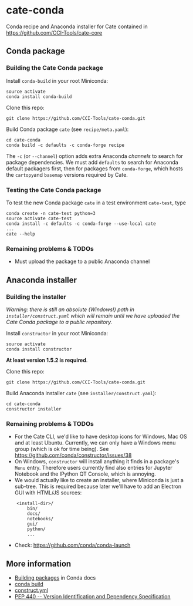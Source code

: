 # cate-conda

Conda recipe and Anaconda installer for Cate contained in https://github.com/CCI-Tools/cate-core

## Conda package

### Building the Cate Conda package

Install `conda-build` in your root Miniconda:

    source activate
    conda install conda-build
    
Clone this repo:
    
    git clone https://github.com/CCI-Tools/cate-conda.git
    
Build Conda package `cate` (see `recipe/meta.yaml`):
    
    cd cate-conda
    conda build -c defaults -c conda-forge recipe
     
The `-c` (or `--channel`) option adds extra Anaconda *channels* to search for package 
dependencies. We must add `defaults` to search for Anaconda default packagers first, then
for packages from `conda-forge`, which hosts the `cartopy`and `basemap` versions required by Cate.

### Testing the Cate Conda package

To test the new Conda package `cate` in a test environment `cate-test`, type
     
    conda create -n cate-test python=3
    source activate cate-test
    conda install -c defaults -c conda-forge --use-local cate
    ...
    cate --help

### Remaining problems & TODOs

* Must upload the package to a public Anaconda channel

## Anaconda installer

### Building the installer

*Warning: there is still an absolute (Windows!) path in `installer/construct.yaml` which will remain
until we have uploaded the Cate Conda package to a public repository.*

Install `constructor` in your root Miniconda:

    source activate
    conda install constructor
    
**At least version 1.5.2 is required**.

Clone this repo:

    git clone https://github.com/CCI-Tools/cate-conda.git

Build Anaconda installer `cate` (see `installer/construct.yaml`):

    cd cate-conda
    constructor installer

### Remaining problems & TODOs

* For the Cate CLI, we'd like to have desktop icons for Windows, Mac OS and at least Ubuntu.
  Currently, we can only have a Windows menu group (which is ok for time being).
  See https://github.com/conda/constructor/issues/38
* On Windows, `constructor` will install anything it finds in a package's `Menu` entry.
  Therefore users currently find also entries for Jupyter Notebook and the IPython QT Console, 
  which is annoying.
* We would actually like to create an installer, where Miniconda is just a sub-tree. 
  This is required because later we'll have to add an Electron GUI with HTML/JS sources:
```
    <install-dir>/
        bin/
        docs/
        notebooks/
        gui/
        python/
        ...
```
* Check: https://github.com/conda/conda-launch  

## More information

* [Building packages](http://conda.pydata.org/docs/building/build.html) in Conda docs
* [conda build](http://conda.pydata.org/docs/commands/build/conda-build.html)
* [construct.yml](https://github.com/conda/constructor/blob/master/CONSTRUCT.md)
* [PEP 440 -- Version Identification and Dependency Specification](https://www.python.org/dev/peps/pep-0440/)